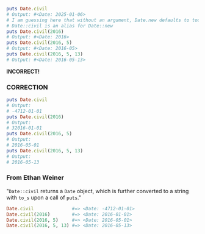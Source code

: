 ```ruby
puts Date.civil
# Output: #<Date: 2025-01-06>
# I am guessing here that without an argument, Date.new defaults to today
# Date::civil is an alias for Date::new
puts Date.civil(2016)
# Output: #<Date: 2016>
puts Date.civil(2016, 5)
# Output: #<Date: 2016-05>
puts Date.civil(2016, 5, 13)
# Output: #<Date: 2016-05-13>
```
**INCORRECT!**

### CORRECTION
```ruby
puts Date.civil
# Output:
# -4712-01-01
puts Date.civil(2016)
# Output:
# 32016-01-01
puts Date.civil(2016, 5)
# Output:
# 2016-05-01
puts Date.civil(2016, 5, 13)
# Output:
# 2016-05-13
```

### From Ethan Weiner
"`Date::civil` returns a `Date` object, which is further converted to a string with `to_s` upon a call of `puts`."
```ruby
Date.civil              #=> <Date: -4712-01-01>
Date.civil(2016)        #=> <Date: 2016-01-01>
Date.civil(2016, 5)     #=> <Date: 2016-05-01>
Date.civil(2016, 5, 13) #=> <Date: 2016-05-13>
```
